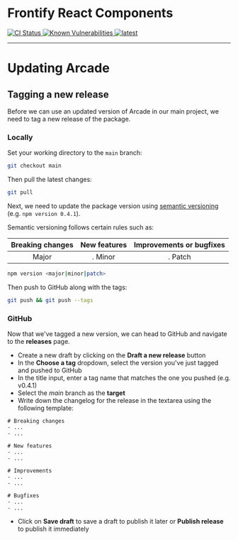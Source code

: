 # Frontify React Components

<a href="https://github.com/Frontify/react-components/actions/workflows/continuous-integration.yml">
    <img src="https://github.com/Frontify/react-components/actions/workflows/continuous-integration.yml/badge.svg" alt="CI Status" />
</a>
<a href="https://snyk.io/test/github/Frontify/react-components">
    <img src="https://snyk.io/test/github/Frontify/react-components/badge.svg" alt="Known Vulnerabilities" />
</a>
<a href="https://github.com/Frontify/arcade/blob/main/README.md" title="latest">
    <img alt="latest" src="https://img.shields.io/npm/v/@frontify/arcade/latest.svg" />
</a>

---

# Updating Arcade

## Tagging a new release

Before we can use an updated version of Arcade in our main project, we need to tag a new release of the package.

### Locally

Set your working directory to the `main` branch:

```bash
git checkout main
```

Then pull the latest changes:

```bash
git pull
```

Next, we need to update the package version using [semantic versioning](https://semver.org/) (e.g. `npm version 0.4.1`).

Semantic versioning follows certain rules such as:

| Breaking changes | New features | Improvements or bugfixes |
| :--------------: | :----------: | :----------------------: |
|      Major       |   . Minor    |         . Patch          |

```bash
npm version <major|minor|patch>
```

Then push to GitHub along with the tags:

```bash
git push && git push --tags
```

### GitHub

Now that we've tagged a new version, we can head to GitHub and navigate to the **releases** page.

-   Create a new draft by clicking on the **Draft a new release** button
-   In the **Choose a tag** dropdown, select the version you've just tagged and pushed to GitHub
-   In the title input, enter a tag name that matches the one you pushed (e.g. v0.4.1)
-   Select the _main_ branch as the **target**
-   Write down the changelog for the release in the textarea using the following template:

```text
# Breaking changes
- ...
- ...

# New features
- ...
- ...

# Improvements
- ...
- ...

# Bugfixes
- ...
- ...
```

-   Click on **Save draft** to save a draft to publish it later or **Publish release** to publish it immediately

